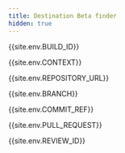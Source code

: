 ```yaml
---
title: Destination Beta finder
hidden: true
---
```


{{site.env.BUILD_ID}}

{{site.env.CONTEXT}}

{{site.env.REPOSITORY_URL}}

{{site.env.BRANCH}}

{{site.env.COMMIT_REF}}

{{site.env.PULL_REQUEST}}

{{site.env.REVIEW_ID}}
